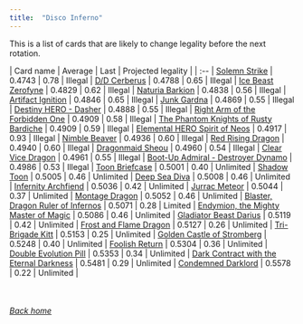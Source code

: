 ```yaml
---
title:  "Disco Inferno"
---
```


This is a list of cards that are likely to change legality before the next rotation.

| Card name | Average | Last | Projected legality |
| :-- |
[Solemn Strike](https://db.ygoprodeck.com/card/?search=Solemn%20Strike) | 0.4743 | 0.78 | Illegal |
[D/D Cerberus](https://db.ygoprodeck.com/card/?search=D/D%20Cerberus) | 0.4788 | 0.65 | Illegal |
[Ice Beast Zerofyne](https://db.ygoprodeck.com/card/?search=Ice%20Beast%20Zerofyne) | 0.4829 | 0.62 | Illegal |
[Naturia Barkion](https://db.ygoprodeck.com/card/?search=Naturia%20Barkion) | 0.4838 | 0.56 | Illegal |
[Artifact Ignition](https://db.ygoprodeck.com/card/?search=Artifact%20Ignition) | 0.4846 | 0.65 | Illegal |
[Junk Gardna](https://db.ygoprodeck.com/card/?search=Junk%20Gardna) | 0.4869 | 0.55 | Illegal |
[Destiny HERO - Dasher](https://db.ygoprodeck.com/card/?search=Destiny%20HERO%20-%20Dasher) | 0.4888 | 0.55 | Illegal |
[Right Arm of the Forbidden One](https://db.ygoprodeck.com/card/?search=Right%20Arm%20of%20the%20Forbidden%20One) | 0.4909 | 0.58 | Illegal |
[The Phantom Knights of Rusty Bardiche](https://db.ygoprodeck.com/card/?search=The%20Phantom%20Knights%20of%20Rusty%20Bardiche) | 0.4909 | 0.59 | Illegal |
[Elemental HERO Spirit of Neos](https://db.ygoprodeck.com/card/?search=Elemental%20HERO%20Spirit%20of%20Neos) | 0.4917 | 0.93 | Illegal |
[Nimble Beaver](https://db.ygoprodeck.com/card/?search=Nimble%20Beaver) | 0.4936 | 0.60 | Illegal |
[Red Rising Dragon](https://db.ygoprodeck.com/card/?search=Red%20Rising%20Dragon) | 0.4940 | 0.60 | Illegal |
[Dragonmaid Sheou](https://db.ygoprodeck.com/card/?search=Dragonmaid%20Sheou) | 0.4960 | 0.54 | Illegal |
[Clear Vice Dragon](https://db.ygoprodeck.com/card/?search=Clear%20Vice%20Dragon) | 0.4961 | 0.55 | Illegal |
[Boot-Up Admiral - Destroyer Dynamo](https://db.ygoprodeck.com/card/?search=Boot-Up%20Admiral%20-%20Destroyer%20Dynamo) | 0.4986 | 0.53 | Illegal |
[Toon Briefcase](https://db.ygoprodeck.com/card/?search=Toon%20Briefcase) | 0.5001 | 0.40 | Unlimited |
[Shadow Toon](https://db.ygoprodeck.com/card/?search=Shadow%20Toon) | 0.5005 | 0.46 | Unlimited |
[Deep Sea Diva](https://db.ygoprodeck.com/card/?search=Deep%20Sea%20Diva) | 0.5008 | 0.46 | Unlimited |
[Infernity Archfiend](https://db.ygoprodeck.com/card/?search=Infernity%20Archfiend) | 0.5036 | 0.42 | Unlimited |
[Jurrac Meteor](https://db.ygoprodeck.com/card/?search=Jurrac%20Meteor) | 0.5044 | 0.37 | Unlimited |
[Montage Dragon](https://db.ygoprodeck.com/card/?search=Montage%20Dragon) | 0.5052 | 0.46 | Unlimited |
[Blaster, Dragon Ruler of Infernos](https://db.ygoprodeck.com/card/?search=Blaster,%20Dragon%20Ruler%20of%20Infernos) | 0.5071 | 0.28 | Limited |
[Endymion, the Mighty Master of Magic](https://db.ygoprodeck.com/card/?search=Endymion,%20the%20Mighty%20Master%20of%20Magic) | 0.5086 | 0.46 | Unlimited |
[Gladiator Beast Darius](https://db.ygoprodeck.com/card/?search=Gladiator%20Beast%20Darius) | 0.5119 | 0.42 | Unlimited |
[Frost and Flame Dragon](https://db.ygoprodeck.com/card/?search=Frost%20and%20Flame%20Dragon) | 0.5127 | 0.26 | Unlimited |
[Tri-Brigade Kitt](https://db.ygoprodeck.com/card/?search=Tri-Brigade%20Kitt) | 0.5153 | 0.25 | Unlimited |
[Golden Castle of Stromberg](https://db.ygoprodeck.com/card/?search=Golden%20Castle%20of%20Stromberg) | 0.5248 | 0.40 | Unlimited |
[Foolish Return](https://db.ygoprodeck.com/card/?search=Foolish%20Return) | 0.5304 | 0.36 | Unlimited |
[Double Evolution Pill](https://db.ygoprodeck.com/card/?search=Double%20Evolution%20Pill) | 0.5353 | 0.34 | Unlimited |
[Dark Contract with the Eternal Darkness](https://db.ygoprodeck.com/card/?search=Dark%20Contract%20with%20the%20Eternal%20Darkness) | 0.5481 | 0.29 | Unlimited |
[Condemned Darklord](https://db.ygoprodeck.com/card/?search=Condemned%20Darklord) | 0.5578 | 0.22 | Unlimited |

<br>

###### [Back home](index)